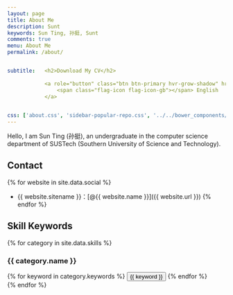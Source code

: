 ```yaml
---
layout: page
title: About Me
description: Sunt
keywords: Sun Ting, 孙挺, Sunt
comments: true
menu: About Me
permalink: /about/


subtitle:   <h2>Download My CV</h2>
          
            <a role="button" class="btn btn-primary hvr-grow-shadow" href="/assets/files/CV_Ting_Sun_EN.pdf" target="_blanks">
                <span class="flag-icon flag-icon-gb"></span> English
            </a>

                            
css: ['about.css', 'sidebar-popular-repo.css', '../../bower_components/flag-icon-css/css/flag-icon.min.css']
---
```


Hello, I am Sun Ting (孙挺), an undergraduate in the computer science department of SUSTech (Southern University of Science and Technology).

## Contact

{% for website in site.data.social %}
* {{ website.sitename }}：[@{{ website.name }}]({{ website.url }})
{% endfor %}

## Skill Keywords

{% for category in site.data.skills %}
### {{ category.name }}
<div class="btn-inline">
{% for keyword in category.keywords %}
<button class="btn btn-outline" type="button">{{ keyword }}</button>
{% endfor %}
</div>
{% endfor %}

